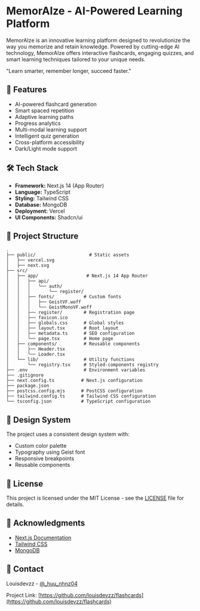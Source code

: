# MemorAIze - AI-Powered Learning Platform

MemorAIze is an innovative learning platform designed to revolutionize the way you memorize and retain knowledge. Powered by cutting-edge AI technology, MemorAIze offers interactive flashcards, engaging quizzes, and smart learning techniques tailored to your unique needs.

"Learn smarter, remember longer, succeed faster."

## 🚀 Features

- AI-powered flashcard generation
- Smart spaced repetition
- Adaptive learning paths
- Progress analytics
- Multi-modal learning support
- Intelligent quiz generation
- Cross-platform accessibility
- Dark/Light mode support

## 🛠️ Tech Stack

- **Framework:** Next.js 14 (App Router)
- **Language:** TypeScript
- **Styling:** Tailwind CSS
- **Database:** MongoDB
- **Deployment:** Vercel
- **UI Components:** Shadcn/ui

## 📁 Project Structure

```
.
├── public/                    # Static assets
│   ├── vercel.svg
│   ├── next.svg
├── src/
│   ├── app/                  # Next.js 14 App Router
│   │   ├── api/
│   │   │   └── auth/
│   │   │       └── register/
│   │   ├── fonts/           # Custom fonts
│   │   │   ├── GeistVF.woff
│   │   │   └── GeistMonoVF.woff
│   │   ├── register/        # Registration page
│   │   ├── favicon.ico
│   │   ├── globals.css      # Global styles
│   │   ├── layout.tsx       # Root layout
│   │   ├── metadata.ts      # SEO configuration
│   │   └── page.tsx         # Home page
│   ├── components/          # Reusable components
│   │   ├── Header.tsx
│   │   └── Loader.tsx
│   └── lib/                 # Utility functions
│       └── registry.tsx     # Styled-components registry
├── .env                     # Environment variables
├── .gitignore
├── next.config.ts          # Next.js configuration
├── package.json
├── postcss.config.mjs      # PostCSS configuration
├── tailwind.config.ts      # Tailwind CSS configuration
└── tsconfig.json           # TypeScript configuration
```

## 🎨 Design System

The project uses a consistent design system with:
- Custom color palette
- Typography using Geist font
- Responsive breakpoints
- Reusable components

## 📄 License

This project is licensed under the MIT License - see the [LICENSE](LICENSE) file for details.

## 👏 Acknowledgments

- [Next.js Documentation](https://nextjs.org/docs)
- [Tailwind CSS](https://tailwindcss.com)
- [MongoDB](https://www.mongodb.com)

## 📧 Contact

Louisdevzz - [@_huu_nhnz04](https://twitter.com/_huu_nhnz04)

Project Link: [https://github.com/louisdevzz/flashcards](https://github.com/louisdevzz/flashcards)
